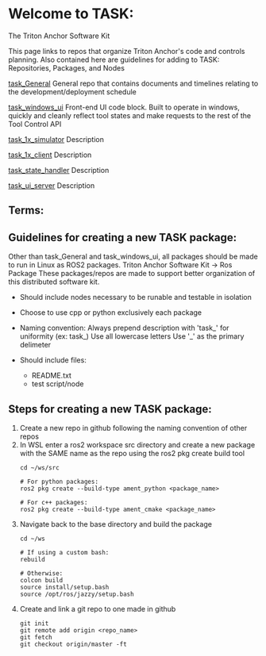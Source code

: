 # Welcome to TASK:
The Triton Anchor Software Kit

This page links to repos that organize Triton Anchor's code and controls planning.
Also contained here are guidelines for adding to TASK: Repositories, Packages, and Nodes

[task_General](https://github.com/Triton-Anchor/General)
     General repo that contains documents and timelines relating to the development/deployment schedule 
     
[task_windows_ui](https://github.com/Triton-Anchor)
     Front-end UI code block. Built to operate in windows, quickly and cleanly reflect tool states and make requests to the rest of the Tool Control API
     
[task_1x_simulator](https://github.com/Triton-Anchor)
     Description
     
[task_1x_client](https://github.com/Triton-Anchor/task_1x_client)
     Description
     
[task_state_handler](https://github.com/Triton-Anchor)
     Description
     
[task_ui_server](https://github.com/Triton-Anchor)
     Description

## Terms:

## Guidelines for creating a new TASK package:
Other than task_General and task_windows_ui, all packages should be made to run in Linux as ROS2 packages.
Triton Anchor Software Kit -> Ros Package
These packages/repos are made to support better organization of this distributed software kit.  

- Should include nodes necessary to be runable and testable in isolation
- Choose to use cpp or python exclusively each package
- Naming convention:
     Always prepend description with 'task_' for uniformity (ex: task_<description>)
     Use all lowercase letters
     Use '_' as the primary delimeter

- Should include files:
    - README.txt
    - test script/node

## Steps for creating a new TASK package:
1. Create a new repo in github following the naming convention of other repos
2. In WSL enter a ros2 workspace src directory and create a new package with the SAME name as the repo using the ros2 pkg create build tool
   ```
   cd ~/ws/src
   
   # For python packages:
   ros2 pkg create --build-type ament_python <package_name>
   
   # For c++ packages:
   ros2 pkg create --build-type ament_cmake <package_name>
   ```
3. Navigate back to the base directory and build the package
   ```
   cd ~/ws
   
   # If using a custom bash:
   rebuild
   
   # Otherwise:
   colcon build
   source install/setup.bash
   source /opt/ros/jazzy/setup.bash
   ```
4. Create and link a git repo to one made in github
   ```
   git init
   git remote add origin <repo_name>
   git fetch
   git checkout origin/master -ft
   ```


